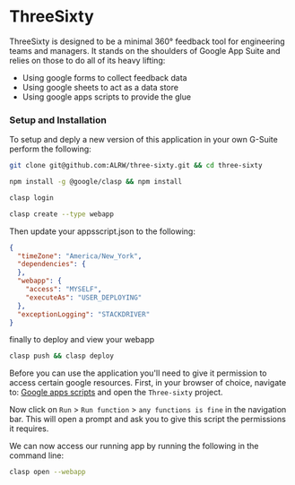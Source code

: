 # ThreeSixty

ThreeSixty is designed to be a minimal 360° feedback tool for engineering teams
and managers. It stands on the shoulders of Google App Suite and relies on those
to do all of its heavy lifting:

 - Using google forms to collect feedback data
 - Using google sheets to act as a data store
 - Using google apps scripts to provide the glue

### Setup and Installation

To setup and deply a new version of this application in your own G-Suite perform
the following:

```sh
git clone git@github.com:ALRW/three-sixty.git && cd three-sixty
```

```sh
npm install -g @google/clasp && npm install
```

```sh
clasp login
```

```sh
clasp create --type webapp
```

Then update your appsscript.json to the following:

```json
{
  "timeZone": "America/New_York",
  "dependencies": {
  },
  "webapp": {
    "access": "MYSELF",
    "executeAs": "USER_DEPLOYING"
  },
  "exceptionLogging": "STACKDRIVER"
}
```

finally to deploy and view your webapp

```sh
clasp push && clasp deploy
```

Before you can use the application you'll need to give it permission to access
certain google resources. First, in your browser of choice, navigate to:
[Google apps scripts](https://script.google.com) and open the `Three-sixty`
project.

Now click on `Run` > `Run function` > `any functions is fine` in the navigation
bar. This will open a prompt and ask you to give this script the permissions it
requires.

We can now access our running app by running the following in the command line:

```sh
clasp open --webapp
```
